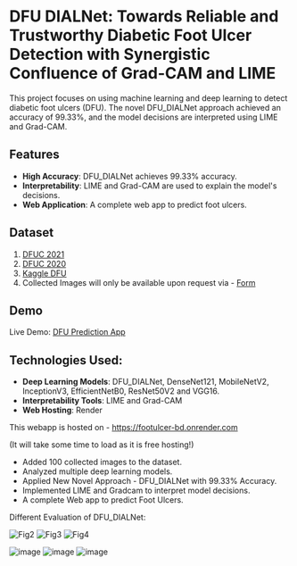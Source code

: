 # DFU DIALNet: Towards Reliable and Trustworthy Diabetic Foot Ulcer Detection with Synergistic Confluence of Grad-CAM and LIME

This project focuses on using machine learning and deep learning to detect diabetic foot ulcers (DFU). The novel DFU_DIALNet approach achieved an accuracy of 99.33%, and the model decisions are interpreted using LIME and Grad-CAM.

## Features
- **High Accuracy**: DFU_DIALNet achieves 99.33% accuracy.
- **Interpretability**: LIME and Grad-CAM are used to explain the model's decisions.
- **Web Application**: A complete web app to predict foot ulcers.

## Dataset
1. [DFUC 2021](https://dfu-challenge.github.io/dfuc2021.html)
2. [DFUC 2020](https://dfu-challenge.github.io/dfuc2020.html)
3. [Kaggle DFU](https://www.kaggle.com/datasets/laithjj/diabetic-foot-ulcer-dfu) 
4. Collected Images will only be available upon request via - [Form](https://forms.gle/bK4NsZtgArDkDwRAA) 

## Demo
Live Demo: [DFU Prediction App](https://footulcer-bd.onrender.com)

## Technologies Used:
- **Deep Learning Models**: DFU_DIALNet, DenseNet121, MobileNetV2, InceptionV3, EfficientNetB0, ResNet50V2 and VGG16.
- **Interpretability Tools**: LIME and Grad-CAM
- **Web Hosting**: Render

This webapp is hosted on - https://footulcer-bd.onrender.com

(It will take some time to load as it is free hosting!)

- Added 100 collected images to the dataset.
- Analyzed multiple deep learning models.
- Applied New Novel Approach - DFU_DIALNet with 99.33% Accuracy.
- Implemented LIME and Gradcam to interpret model decisions.
- A complete Web app to predict Foot Ulcers.

Different Evaluation of DFU_DIALNet:

![Fig2](https://github.com/user-attachments/assets/1ebcb011-1173-4cd0-96c9-9aa5657886ef)
![Fig3](https://github.com/user-attachments/assets/397e1fba-e2f1-4525-a9a6-0c29b3a9d395)
![Fig4](https://github.com/user-attachments/assets/52f13589-3283-486c-8c4d-0ec0c3bc267c)

![image](https://github.com/Monirul-Islam-Mahmud/Diabetic-Foot-Ulcer-Detection/assets/59494761/5482377d-e0ce-43ff-8de3-38fdce536359)
![image](https://github.com/Monirul-Islam-Mahmud/Diabetic-Foot-Ulcer-Detection/assets/59494761/0693de4d-d83e-47f8-90da-32b543db4f57)
![image](https://github.com/user-attachments/assets/2d674aa0-5629-42ca-ab7c-32fed65536c8)




